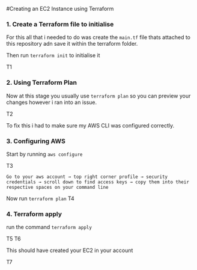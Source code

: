 #Creating an EC2 Instance using Terraform

### 1. Create a Terraform file to initialise

For this all that i needed to do was create the `main.tf` file thats attached to this repository adn save it within the terraform folder.

Then run `terraform init` to initialise it

T1

### 2. Using Terraform Plan

Now at this stage you usually use `terraform plan` so you can preview your changes however i ran into an issue.

T2

To fix this i had to make sure my AWS CLI was configured correctly.

### 3. Configuring AWS

Start by running `aws configure`

T3

`Go to your aws account → top right corner profile → security credentials → scroll down to find access keys → copy them into their respective spaces on your command line`

Now run `terraform plan`
T4

### 4. Terraform apply 

run the command `terraform apply`

T5
T6

This should have created your EC2 in your account

T7